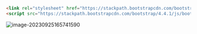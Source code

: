 ```HTML
<link rel="stylesheet" href="https://stackpath.bootstrapcdn.com/bootstrap/4.4.1/css/bootstrap.min.css">
<script src="https://stackpath.bootstrapcdn.com/bootstrap/4.4.1/js/bootstrap.min.js" integrity="sha384-wfSDF2E50Y2D1uUdj0O3uMBJnjuUD4Ih7YwaYd1iqfktj0Uod8GCExl3Og8ifwB6" crossorigin="anonymous"></script>

```

![image-20230925165741590](C:\Users\bestsu\AppData\Roaming\Typora\typora-user-images\image-20230925165741590.png)

